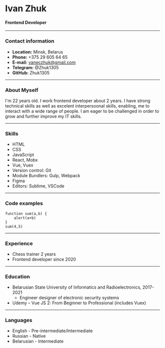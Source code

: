 # Ivan Zhuk
#### Frontend Developer

---

### Contact information
- **Location:** Minsk, Belarus
- **Phone:** +375 29 605 64 65
- **E-mail:** vaneczhuk@gmail.com 
- **Telegram:** @Zhuk1305
- **GitHub:** Zhuk1305

---

### About Myself
I'm 22 years old. I work frontend developer about 2 years. I have strong technical skills as well as excelent interpersoonal skills, enabling, me to interact with a wide range of people. I am eager to be challenged in order to grow and further improve my IT skills.

---

### Skills
- HTML
- CSS 
- JavaScript
- React, Mobx
- Vue, Vuex
- Version control: Git
- Module Bundlers: Gulp, Webpack
- Figma
- Editors: Sublime, VSCode

---

### Code examples
```
function sum(a,b) {
    alert(a+b)
}
sum(4,5)
```

---

### Experience
- Chess trainer 2 years
- Frontend developer since 2020

---

### Education
- Belarusian State University of Informatics and Radioelectronics, 2017-2021
    + Engineer designer of electronic security systems
- Udemy – Vue JS 2: From Beginner to Professional (includes Vuex)

---

### Languages
- English - Pre-intermediate/Intermediate 
- Russian - Native
- Belarusian - Intermediate